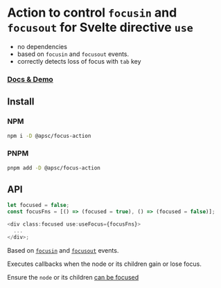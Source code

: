 # Action to control `focusin` and `focusout` for Svelte directive `use`

- no dependencies
- based on `focusin` and `focusout` events.
- correctly detects loss of focus with `tab` key

### [Docs & Demo](https://andrey-pavlenko.github.io/svelte-components/?c=focus-action)

## Install

### NPM

```sh
npm i -D @apsc/focus-action
```

### PNPM

```sh
pnpm add -D @apsc/focus-action
```

## API

```ts
let focused = false;
const focusFns = [() => (focused = true), () => (focused = false)];

<div class:focused use:useFocus={focusFns}>
  ...
</div>;
```

Based on [`focusin`](https://developer.mozilla.org/en-US/docs/Web/API/Element/focusin_event) and [`focusout`](https://developer.mozilla.org/en-US/docs/Web/API/Element/focusout_event) events.

Executes callbacks when the node or its children gain or lose focus.

Ensure the `node` or its children [can be focused](https://developer.mozilla.org/en-US/docs/Web/API/HTMLElement/focus)
